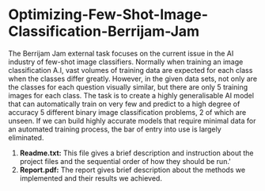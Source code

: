 # Optimizing-Few-Shot-Image-Classification-Berrijam-Jam
The Berrijam Jam external task focuses on the current issue in the AI industry of few-shot image classifiers. Normally when training an image classification A.I, vast volumes of training data are expected for each class when the classes differ greatly. However, in the given data sets, not only are the classes for each question visually similar, but there are only 5 training images for each class. The task is to create a highly generalisable AI model that can automatically train on very few and predict to a high degree of accuracy 5 different binary image classification problems, 2 of which are unseen. If we can build highly accurate models that require minimal data for an automated training process, the bar of entry into use is largely eliminated.

1. **Readme.txt:** This file gives a brief description and instruction about the project files and the sequential order of how they should be run.'
2. **Report.pdf:** The report gives brief description about the methods we implemented and their results we achieved.
